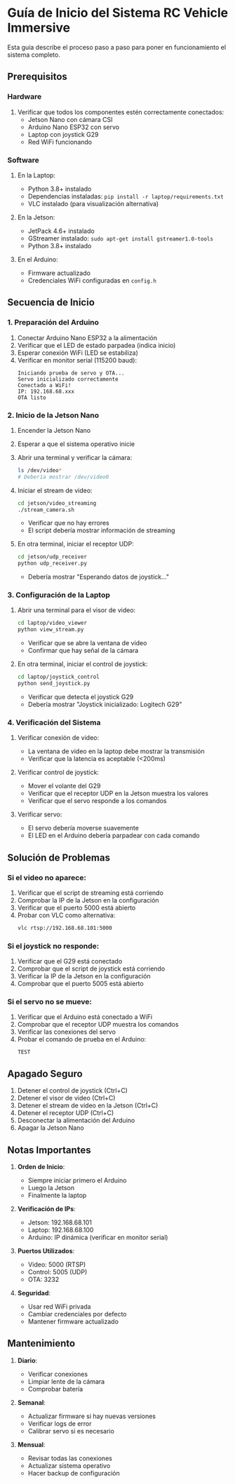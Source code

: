 # Guía de Inicio del Sistema RC Vehicle Immersive

Esta guía describe el proceso paso a paso para poner en funcionamiento el sistema completo.

## Prerequisitos

### Hardware
1. Verificar que todos los componentes estén correctamente conectados:
   - Jetson Nano con cámara CSI
   - Arduino Nano ESP32 con servo
   - Laptop con joystick G29
   - Red WiFi funcionando

### Software
1. En la Laptop:
   - Python 3.8+ instalado
   - Dependencias instaladas: `pip install -r laptop/requirements.txt`
   - VLC instalado (para visualización alternativa)

2. En la Jetson:
   - JetPack 4.6+ instalado
   - GStreamer instalado: `sudo apt-get install gstreamer1.0-tools`
   - Python 3.8+ instalado

3. En el Arduino:
   - Firmware actualizado
   - Credenciales WiFi configuradas en `config.h`

## Secuencia de Inicio

### 1. Preparación del Arduino
1. Conectar Arduino Nano ESP32 a la alimentación
2. Verificar que el LED de estado parpadea (indica inicio)
3. Esperar conexión WiFi (LED se estabiliza)
4. Verificar en monitor serial (115200 baud):
   ```
   Iniciando prueba de servo y OTA...
   Servo inicializado correctamente
   Conectado a WiFi!
   IP: 192.168.68.xxx
   OTA listo
   ```

### 2. Inicio de la Jetson Nano
1. Encender la Jetson Nano
2. Esperar a que el sistema operativo inicie
3. Abrir una terminal y verificar la cámara:
   ```bash
   ls /dev/video*
   # Debería mostrar /dev/video0
   ```

4. Iniciar el stream de video:
   ```bash
   cd jetson/video_streaming
   ./stream_camera.sh
   ```
   - Verificar que no hay errores
   - El script debería mostrar información de streaming

5. En otra terminal, iniciar el receptor UDP:
   ```bash
   cd jetson/udp_receiver
   python udp_receiver.py
   ```
   - Debería mostrar "Esperando datos de joystick..."

### 3. Configuración de la Laptop
1. Abrir una terminal para el visor de video:
   ```bash
   cd laptop/video_viewer
   python view_stream.py
   ```
   - Verificar que se abre la ventana de video
   - Confirmar que hay señal de la cámara

2. En otra terminal, iniciar el control de joystick:
   ```bash
   cd laptop/joystick_control
   python send_joystick.py
   ```
   - Verificar que detecta el joystick G29
   - Debería mostrar "Joystick inicializado: Logitech G29"

### 4. Verificación del Sistema
1. Verificar conexión de video:
   - La ventana de video en la laptop debe mostrar la transmisión
   - Verificar que la latencia es aceptable (<200ms)

2. Verificar control de joystick:
   - Mover el volante del G29
   - Verificar que el receptor UDP en la Jetson muestra los valores
   - Verificar que el servo responde a los comandos

3. Verificar servo:
   - El servo debería moverse suavemente
   - El LED en el Arduino debería parpadear con cada comando

## Solución de Problemas

### Si el video no aparece:
1. Verificar que el script de streaming está corriendo
2. Comprobar la IP de la Jetson en la configuración
3. Verificar que el puerto 5000 está abierto
4. Probar con VLC como alternativa:
   ```bash
   vlc rtsp://192.168.68.101:5000
   ```

### Si el joystick no responde:
1. Verificar que el G29 está conectado
2. Comprobar que el script de joystick está corriendo
3. Verificar la IP de la Jetson en la configuración
4. Comprobar que el puerto 5005 está abierto

### Si el servo no se mueve:
1. Verificar que el Arduino está conectado a WiFi
2. Comprobar que el receptor UDP muestra los comandos
3. Verificar las conexiones del servo
4. Probar el comando de prueba en el Arduino:
   ```
   TEST
   ```

## Apagado Seguro

1. Detener el control de joystick (Ctrl+C)
2. Detener el visor de video (Ctrl+C)
3. Detener el stream de video en la Jetson (Ctrl+C)
4. Detener el receptor UDP (Ctrl+C)
5. Desconectar la alimentación del Arduino
6. Apagar la Jetson Nano

## Notas Importantes

1. **Orden de Inicio**:
   - Siempre iniciar primero el Arduino
   - Luego la Jetson
   - Finalmente la laptop

2. **Verificación de IPs**:
   - Jetson: 192.168.68.101
   - Laptop: 192.168.68.100
   - Arduino: IP dinámica (verificar en monitor serial)

3. **Puertos Utilizados**:
   - Video: 5000 (RTSP)
   - Control: 5005 (UDP)
   - OTA: 3232

4. **Seguridad**:
   - Usar red WiFi privada
   - Cambiar credenciales por defecto
   - Mantener firmware actualizado

## Mantenimiento

1. **Diario**:
   - Verificar conexiones
   - Limpiar lente de la cámara
   - Comprobar batería

2. **Semanal**:
   - Actualizar firmware si hay nuevas versiones
   - Verificar logs de error
   - Calibrar servo si es necesario

3. **Mensual**:
   - Revisar todas las conexiones
   - Actualizar sistema operativo
   - Hacer backup de configuración 